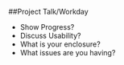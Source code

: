 ##Project Talk/Workday

* Show Progress?
* Discuss Usability?
* What is your enclosure?
* What issues are you having?